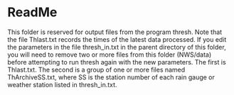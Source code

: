ReadMe
======

This folder is reserved for output files from the program thresh.  Note that the file Thlast.txt records the times of the latest data processed.  If you edit the parameters in the file thresh\_in.txt in the parent directory of this folder, you will need to remove two or more files from this folder (NWS/data) before attempting to run thresh again with the new parameters.  The first is Thlast.txt.  The second is a group of one or more files named ThArchiveSS.txt, where SS is the station number of each rain gauge or weather station listed in thresh\_in.txt.
